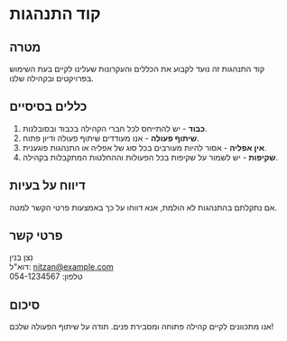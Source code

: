 # קוד התנהגות

## מטרה
קוד התנהגות זה נועד לקבוע את הכללים והעקרונות שעלינו לקיים בעת השימוש בפרויקטים ובקהילה שלנו.

## כללים בסיסיים
1. **כבוד** - יש להתייחס לכל חברי הקהילה בכבוד ובסובלנות.
2. **שיתוף פעולה** - אנו מעודדים שיתוף פעולה ודיון פתוח.
3. **אין אפליה** - אסור להיות מעורבים בכל סוג של אפליה או התנהגות פוגענית.
4. **שקיפות** - יש לשמור על שקיפות בכל הפעולות וההחלטות המתקבלות בקהילה.

## דיווח על בעיות
אם נתקלתם בהתנהגות לא הולמת, אנא דווחו על כך באמצעות פרטי הקשר למטה.

## פרטי קשר
נִצן בַּנִין  
דוא"ל: nitzan@example.com  
טלפון: 054-1234567  

## סיכום
אנו מתכוונים לקיים קהילה פתוחה ומסבירת פנים. תודה על שיתוף הפעולה שלכם!